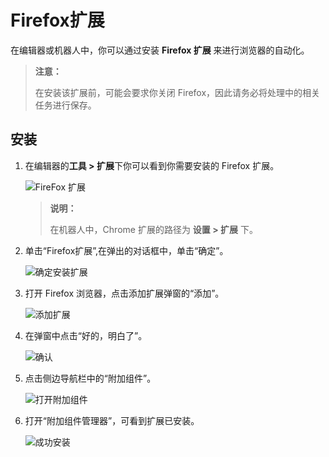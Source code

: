 # Firefox扩展

在编辑器或机器人中，你可以通过安装 **Firefox 扩展** 来进行浏览器的自动化。
> **注意：**
>
> 在安装该扩展前，可能会要求你关闭 Firefox，因此请务必将处理中的相关任务进行保存。

## 安装

1. 在编辑器的**工具 > 扩展**下你可以看到你需要安装的 Firefox 扩展。

   ![FireFox 扩展](https://docimages.blob.core.chinacloudapi.cn/images/Studio/Market/extensioninpath20201019.png)

    > **说明：**
    >
    > 在机器人中，Chrome 扩展的路径为 **设置 > 扩展** 下。

2. 单击“Firefox扩展”,在弹出的对话框中，单击“确定”。

    ![确定安装扩展](https://docimages.blob.core.chinacloudapi.cn/images/Studio/Extensions/firefox-installation.PNG)

3. 打开 Firefox 浏览器，点击添加扩展弹窗的“添加”。

    ![添加扩展](https://docimages.blob.core.chinacloudapi.cn/images/Studio/Extensions/firefox-addextension.PNG)

4. 在弹窗中点击“好的，明白了”。

    ![确认](https://docimages.blob.core.chinacloudapi.cn/images/Studio/Extensions/firefox-confirm.PNG)

5. 点击侧边导航栏中的“附加组件”。

    ![打开附加组件](https://docimages.blob.core.chinacloudapi.cn/images/Studio/Extensions/firefox-attachExtension.PNG)

6. 打开“附加组件管理器”，可看到扩展已安装。

    ![成功安装](https://docimages.blob.core.chinacloudapi.cn/images/Studio/Extensions/firefox-installationSuccess.PNG)
